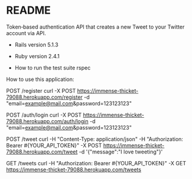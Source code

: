 # README

Token‐based authentication API that creates a new Tweet to your Twitter account via API.

* Rails version
5.1.3

* Ruby version
2.4.1

* How to run the test suite
rspec

How to use this application:

POST /register
curl -X POST https://immense-thicket-79088.herokuapp.com/register -d "email=example@mail.com&password=123123123"

POST /auth/login
curl -X POST https://immense-thicket-79088.herokuapp.com/auth/login -d "email=example@mail.com&password=123123123"

POST /tweet
curl -H "Content-Type: application/json" -H "Authorization: Bearer #{YOUR_API_TOKEN}" -X POST https://immense-thicket-79088.herokuapp.com/tweet -d '{"message":"I love tweeting"}'

GET /tweets
curl -H "Authorization: Bearer #{YOUR_API_TOKEN}" -X GET https://immense-thicket-79088.herokuapp.com/tweets
